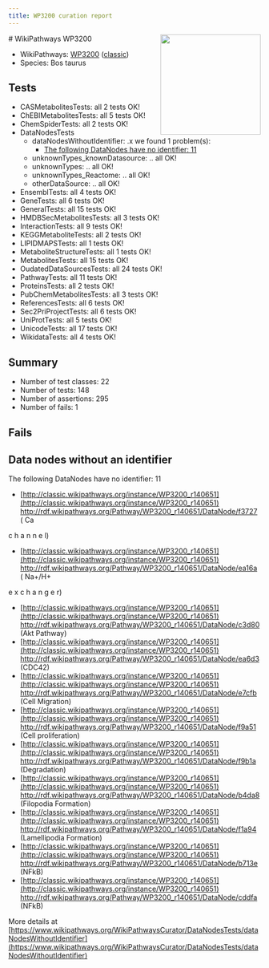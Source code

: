 ```yaml
---
title: WP3200 curation report
---
```


<img style="float: right; width: 200px" src="https://upload.wikimedia.org/wikipedia/commons/thumb/8/83/Wplogo_with_text_500.png/640px-Wplogo_with_text_500.png" />
# WikiPathways WP3200

* WikiPathways: [WP3200](https://wikipathways.org/pathways/WP3200) ([classic](https://classic.wikipathways.org/instance/WP3200))
* Species: Bos taurus
## Tests
* CASMetabolitesTests: all 2 tests OK!
* ChEBIMetabolitesTests: all 5 tests OK!
* ChemSpiderTests: all 2 tests OK!
* DataNodesTests
    * dataNodesWithoutIdentifier: .x we found 1 problem(s):
        * [The following DataNodes have no identifier: 11](#8792c491)
    * unknownTypes_knownDatasource: .. all OK!
    * unknownTypes: .. all OK!
    * unknownTypes_Reactome: .. all OK!
    * otherDataSource: .. all OK!
* EnsemblTests: all 4 tests OK!
* GeneTests: all 6 tests OK!
* GeneralTests: all 15 tests OK!
* HMDBSecMetabolitesTests: all 3 tests OK!
* InteractionTests: all 9 tests OK!
* KEGGMetaboliteTests: all 2 tests OK!
* LIPIDMAPSTests: all 1 tests OK!
* MetaboliteStructureTests: all 1 tests OK!
* MetabolitesTests: all 15 tests OK!
* OudatedDataSourcesTests: all 24 tests OK!
* PathwayTests: all 11 tests OK!
* ProteinsTests: all 2 tests OK!
* PubChemMetabolitesTests: all 3 tests OK!
* ReferencesTests: all 6 tests OK!
* Sec2PriProjectTests: all 6 tests OK!
* UniProtTests: all 5 tests OK!
* UnicodeTests: all 17 tests OK!
* WikidataTests: all 4 tests OK!


## Summary

* Number of test classes: 22
* Number of tests: 148
* Number of assertions: 295
* Number of fails: 1

## Fails

<a name="8792c491" />

## Data nodes without an identifier

The following DataNodes have no identifier: 11

* [http://classic.wikipathways.org/instance/WP3200_r140651](http://classic.wikipathways.org/instance/WP3200_r140651) http://rdf.wikipathways.org/Pathway/WP3200_r140651/DataNode/f3727 (
Ca

c
h
a
n
n
e
l)
* [http://classic.wikipathways.org/instance/WP3200_r140651](http://classic.wikipathways.org/instance/WP3200_r140651) http://rdf.wikipathways.org/Pathway/WP3200_r140651/DataNode/ea16a (
Na+/H+

e
x
c
h
a
n
g
e
r)
* [http://classic.wikipathways.org/instance/WP3200_r140651](http://classic.wikipathways.org/instance/WP3200_r140651) http://rdf.wikipathways.org/Pathway/WP3200_r140651/DataNode/c3d80 (Akt
Pathway)
* [http://classic.wikipathways.org/instance/WP3200_r140651](http://classic.wikipathways.org/instance/WP3200_r140651) http://rdf.wikipathways.org/Pathway/WP3200_r140651/DataNode/ea6d3 (CDC42)
* [http://classic.wikipathways.org/instance/WP3200_r140651](http://classic.wikipathways.org/instance/WP3200_r140651) http://rdf.wikipathways.org/Pathway/WP3200_r140651/DataNode/e7cfb (Cell Migration)
* [http://classic.wikipathways.org/instance/WP3200_r140651](http://classic.wikipathways.org/instance/WP3200_r140651) http://rdf.wikipathways.org/Pathway/WP3200_r140651/DataNode/f9a51 (Cell proliferation)
* [http://classic.wikipathways.org/instance/WP3200_r140651](http://classic.wikipathways.org/instance/WP3200_r140651) http://rdf.wikipathways.org/Pathway/WP3200_r140651/DataNode/f9b1a (Degradation)
* [http://classic.wikipathways.org/instance/WP3200_r140651](http://classic.wikipathways.org/instance/WP3200_r140651) http://rdf.wikipathways.org/Pathway/WP3200_r140651/DataNode/b4da8 (Filopodia
Formation)
* [http://classic.wikipathways.org/instance/WP3200_r140651](http://classic.wikipathways.org/instance/WP3200_r140651) http://rdf.wikipathways.org/Pathway/WP3200_r140651/DataNode/f1a94 (Lamellipodia
Formation)
* [http://classic.wikipathways.org/instance/WP3200_r140651](http://classic.wikipathways.org/instance/WP3200_r140651) http://rdf.wikipathways.org/Pathway/WP3200_r140651/DataNode/b713e (NFkB)
* [http://classic.wikipathways.org/instance/WP3200_r140651](http://classic.wikipathways.org/instance/WP3200_r140651) http://rdf.wikipathways.org/Pathway/WP3200_r140651/DataNode/cddfa (NFkB)


More details at [https://www.wikipathways.org/WikiPathwaysCurator/DataNodesTests/dataNodesWithoutIdentifier](https://www.wikipathways.org/WikiPathwaysCurator/DataNodesTests/dataNodesWithoutIdentifier)

